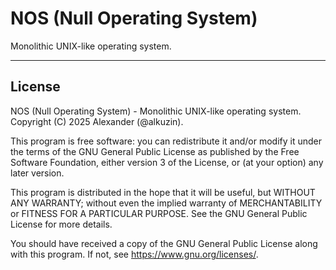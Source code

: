 # NOS (Null Operating System)
Monolithic UNIX-like operating system.

<hr>

## License
NOS (Null Operating System) - Monolithic UNIX-like operating system.
Copyright (C) 2025 Alexander (@alkuzin).

This program is free software: you can redistribute it and/or modify it under the terms of the GNU General Public License as published by the Free Software Foundation, either version 3 of the License, or (at your option) any later version.

This program is distributed in the hope that it will be useful, but WITHOUT ANY WARRANTY; without even the implied warranty of MERCHANTABILITY or FITNESS FOR A PARTICULAR PURPOSE. See the GNU General Public License for more details.

You should have received a copy of the GNU General Public License along with this program. If not, see https://www.gnu.org/licenses/.